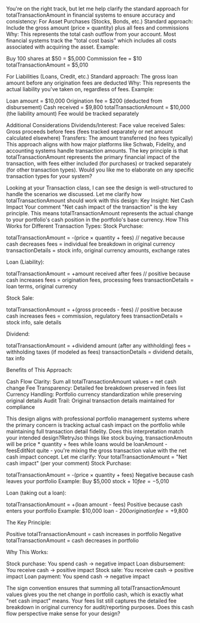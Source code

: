 You're on the right track, but let me help clarify the standard approach for totalTransactionAmount in financial systems to ensure accuracy and consistency:
For Asset Purchases (Stocks, Bonds, etc.)
Standard approach: Include the gross amount (price × quantity) plus all fees and commissions
Why: This represents the total cash outflow from your account. Most financial systems track the "total cost basis" which includes all costs associated with acquiring the asset.
Example:

Buy 100 shares at $50 = $5,000
Commission fee = $10
totalTransactionAmount = $5,010

For Liabilities (Loans, Credit, etc.)
Standard approach: The gross loan amount before any origination fees are deducted
Why: This represents the actual liability you've taken on, regardless of fees.
Example:

Loan amount = $10,000
Origination fee = $200 (deducted from disbursement)
Cash received = $9,800
totalTransactionAmount = $10,000 (the liability amount)
Fee would be tracked separately

Additional Considerations
Dividends/Interest: Face value received
Sales: Gross proceeds before fees (fees tracked separately or net amount calculated elsewhere)
Transfers: The amount transferred (no fees typically)
This approach aligns with how major platforms like Schwab, Fidelity, and accounting systems handle transaction amounts. The key principle is that totalTransactionAmount represents the primary financial impact of the transaction, with fees either included (for purchases) or tracked separately (for other transaction types).
Would you like me to elaborate on any specific transaction types for your system?


Looking at your Transaction class, I can see the design is well-structured to handle the scenarios we discussed. Let me clarify how totalTransactionAmount should work with this design:
Key Insight: Net Cash Impact
Your comment "Net cash impact of the transaction" is the key principle. This means totalTransactionAmount represents the actual change to your portfolio's cash position in the portfolio's base currency.
How This Works for Different Transaction Types:
Stock Purchase:

totalTransactionAmount = -(price × quantity + fees) // negative because cash decreases
fees = individual fee breakdown in original currency
transactionDetails = stock info, original currency amounts, exchange rates

Loan (Liability):

totalTransactionAmount = +amount received after fees // positive because cash increases
fees = origination fees, processing fees
transactionDetails = loan terms, original currency

Stock Sale:

totalTransactionAmount = +(gross proceeds - fees) // positive because cash increases
fees = commission, regulatory fees
transactionDetails = stock info, sale details

Dividend:

totalTransactionAmount = +dividend amount (after any withholding)
fees = withholding taxes (if modeled as fees)
transactionDetails = dividend details, tax info

Benefits of This Approach:

Cash Flow Clarity: Sum all totalTransactionAmount values = net cash change
Fee Transparency: Detailed fee breakdown preserved in fees list
Currency Handling: Portfolio currency standardization while preserving original details
Audit Trail: Original transaction details maintained for compliance

This design aligns with professional portfolio management systems where the primary concern is tracking actual cash impact on the portfolio while maintaining full transaction detail fidelity.
Does this interpretation match your intended design?RetryJso things like stock buying, transactionAmoutn will be price * quantity + fees while loans would be loanAmount - feesEditNot quite - you're mixing the gross transaction value with the net cash impact concept. Let me clarify:
Your totalTransactionAmount = "Net cash impact" (per your comment)
Stock Purchase:

totalTransactionAmount = -(price × quantity + fees)
Negative because cash leaves your portfolio
Example: Buy $5,000 stock + $10 fee = -$5,010

Loan (taking out a loan):

totalTransactionAmount = +(loan amount - fees)
Positive because cash enters your portfolio
Example: $10,000 loan - $200 origination fee = +$9,800

The Key Principle:

Positive totalTransactionAmount = cash increases in portfolio
Negative totalTransactionAmount = cash decreases in portfolio

Why This Works:

Stock purchase: You spend cash → negative impact
Loan disbursement: You receive cash → positive impact
Stock sale: You receive cash → positive impact
Loan payment: You spend cash → negative impact

The sign convention ensures that summing all totalTransactionAmount values gives you the net change in portfolio cash, which is exactly what "net cash impact" means.
Your fees list still captures the detailed fee breakdown in original currency for audit/reporting purposes.
Does this cash flow perspective make sense for your design?